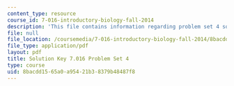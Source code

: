 ```yaml
---
content_type: resource
course_id: 7-016-introductory-biology-fall-2014
description: 'This file contains information regarding problem set 4 solution. '
file: null
file_location: /coursemedia/7-016-introductory-biology-fall-2014/8bacdd1565a0a95421b38379b48487f8_MIT7_016F14_Pset4S.pdf
file_type: application/pdf
layout: pdf
title: Solution Key 7.016 Problem Set 4
type: course
uid: 8bacdd15-65a0-a954-21b3-8379b48487f8
---
```

